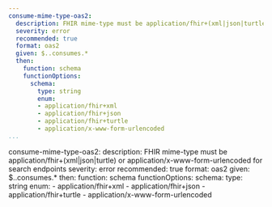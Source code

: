 ```yaml
---
consume-mime-type-oas2:
  description: FHIR mime-type must be application/fhir+(xml|json|turtle) or application/x-www-form-urlencoded for search endpoints
  severity: error
  recommended: true
  format: oas2
  given: $..consumes.*
  then:
    function: schema
    functionOptions:
      schema:
        type: string
        enum:
        - application/fhir+xml
        - application/fhir+json
        - application/fhir+turtle
        - application/x-www-form-urlencoded
...
```

consume-mime-type-oas2:
  description: FHIR mime-type must be application/fhir+(xml|json|turtle) or application/x-www-form-urlencoded for search endpoints
  severity: error
  recommended: true
  format: oas2
  given: $..consumes.*
  then:
    function: schema
    functionOptions:
      schema:
        type: string
        enum:
        - application/fhir+xml
        - application/fhir+json
        - application/fhir+turtle
        - application/x-www-form-urlencoded